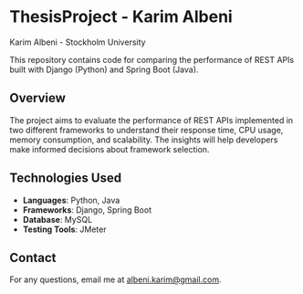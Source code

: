 # ThesisProject - Karim Albeni
Karim Albeni - Stockholm University

This repository contains code for comparing the performance of REST APIs built with Django (Python) and Spring Boot (Java).

## Overview
The project aims to evaluate the performance of REST APIs implemented in two different frameworks to understand their response time, CPU usage, memory consumption, and scalability. The insights will help developers make informed decisions about framework selection.

## Technologies Used
- **Languages**: Python, Java
- **Frameworks**: Django, Spring Boot
- **Database**: MySQL
- **Testing Tools**: JMeter

## Contact
For any questions, email me at albeni.karim@gmail.com.

